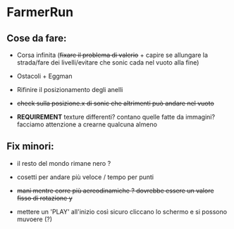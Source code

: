 # FarmerRun

## Cose da fare:

- Corsa infinita (~~fixare il problema di valerio~~ + capire se allungare la strada/fare dei livelli/evitare che sonic cada nel vuoto alla fine)

- Ostacoli + Eggman

- Rifinire il posizionamento degli anelli

- ~~check sulla posizione.x di sonic che altrimenti può andare nel vuoto~~

- **REQUIREMENT** texture differenti? contano quelle fatte da immagini? facciamo attenzione a crearne qualcuna almeno

## Fix minori:

- il resto del mondo rimane nero ? 

- cosetti per andare più veloce / tempo per punti 

- ~~mani mentre corre più aereodinamiche ? dovrebbe essere un valore fisso di rotazione y~~

- mettere un 'PLAY' all'inizio così sicuro cliccano lo schermo e si possono muvoere (?)
